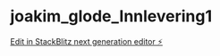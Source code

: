 # joakim_glode_Innlevering1

[Edit in StackBlitz next generation editor ⚡️](https://stackblitz.com/~/github.com/Joakimglodedata/joakim_glode_Innlevering1)